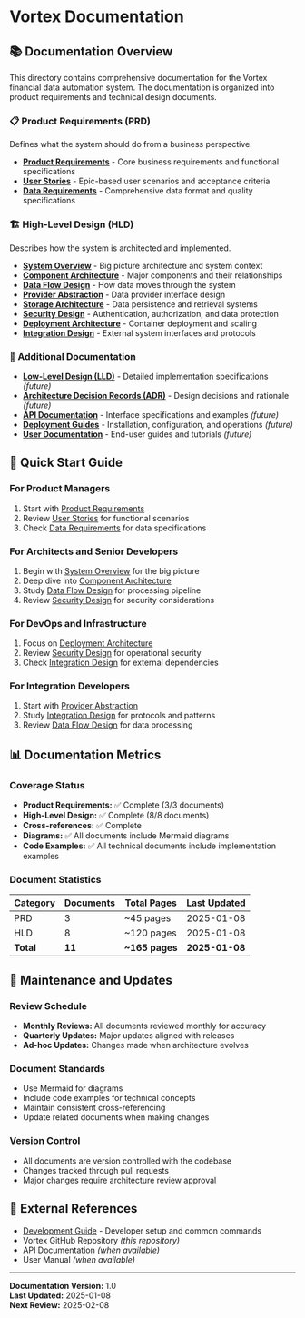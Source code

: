 # Vortex Documentation

## 📚 Documentation Overview

This directory contains comprehensive documentation for the Vortex financial data automation system. The documentation is organized into product requirements and technical design documents.

### 📋 Product Requirements (PRD)
Defines what the system should do from a business perspective.

- **[Product Requirements](requirements/prd/product-requirements.md)** - Core business requirements and functional specifications
- **[User Stories](requirements/prd/user-stories.md)** - Epic-based user scenarios and acceptance criteria
- **[Data Requirements](requirements/prd/data-requirements.md)** - Comprehensive data format and quality specifications

### 🏗️ High-Level Design (HLD)
Describes how the system is architected and implemented.

- **[System Overview](design/hld/01-system-overview.md)** - Big picture architecture and system context
- **[Component Architecture](design/hld/02-component-architecture.md)** - Major components and their relationships
- **[Data Flow Design](design/hld/03-data-flow-design.md)** - How data moves through the system
- **[Provider Abstraction](design/hld/04-provider-abstraction.md)** - Data provider interface design
- **[Storage Architecture](design/hld/05-storage-architecture.md)** - Data persistence and retrieval systems
- **[Security Design](design/hld/06-security-design.md)** - Authentication, authorization, and data protection
- **[Deployment Architecture](design/hld/07-deployment-architecture.md)** - Container deployment and scaling
- **[Integration Design](design/hld/08-integration-design.md)** - External system interfaces and protocols

### 🔧 Additional Documentation
- **[Low-Level Design (LLD)](design/lld/)** - Detailed implementation specifications *(future)*
- **[Architecture Decision Records (ADR)](design/adr/)** - Design decisions and rationale *(future)*
- **[API Documentation](api/)** - Interface specifications and examples *(future)*
- **[Deployment Guides](deployment/)** - Installation, configuration, and operations *(future)*
- **[User Documentation](user/)** - End-user guides and tutorials *(future)*

## 🎯 Quick Start Guide

### For Product Managers
1. Start with [Product Requirements](requirements/prd/product-requirements.md)
2. Review [User Stories](requirements/prd/user-stories.md) for functional scenarios
3. Check [Data Requirements](requirements/prd/data-requirements.md) for data specifications

### For Architects and Senior Developers
1. Begin with [System Overview](design/hld/01-system-overview.md) for the big picture
2. Deep dive into [Component Architecture](design/hld/02-component-architecture.md)
3. Study [Data Flow Design](design/hld/03-data-flow-design.md) for processing pipeline
4. Review [Security Design](design/hld/06-security-design.md) for security considerations

### For DevOps and Infrastructure
1. Focus on [Deployment Architecture](design/hld/07-deployment-architecture.md)
2. Review [Security Design](design/hld/06-security-design.md) for operational security
3. Check [Integration Design](design/hld/08-integration-design.md) for external dependencies

### For Integration Developers
1. Start with [Provider Abstraction](design/hld/04-provider-abstraction.md)
2. Study [Integration Design](design/hld/08-integration-design.md) for protocols and patterns
3. Review [Data Flow Design](design/hld/03-data-flow-design.md) for data processing

## 📊 Documentation Metrics

### Coverage Status
- **Product Requirements:** ✅ Complete (3/3 documents)
- **High-Level Design:** ✅ Complete (8/8 documents)
- **Cross-references:** ✅ Complete
- **Diagrams:** ✅ All documents include Mermaid diagrams
- **Code Examples:** ✅ All technical documents include implementation examples

### Document Statistics
| Category | Documents | Total Pages | Last Updated |
|----------|-----------|-------------|--------------|
| PRD | 3 | ~45 pages | 2025-01-08 |
| HLD | 8 | ~120 pages | 2025-01-08 |
| **Total** | **11** | **~165 pages** | **2025-01-08** |

## 🔄 Maintenance and Updates

### Review Schedule
- **Monthly Reviews:** All documents reviewed monthly for accuracy
- **Quarterly Updates:** Major updates aligned with releases
- **Ad-hoc Updates:** Changes made when architecture evolves

### Document Standards
- Use Mermaid for diagrams
- Include code examples for technical concepts
- Maintain consistent cross-referencing
- Update related documents when making changes

### Version Control
- All documents are version controlled with the codebase
- Changes tracked through pull requests
- Major changes require architecture review approval

## 🔗 External References

- [Development Guide](../CLAUDE.md) - Developer setup and common commands
- Vortex GitHub Repository *(this repository)*
- API Documentation *(when available)*
- User Manual *(when available)*

---

**Documentation Version:** 1.0  
**Last Updated:** 2025-01-08  
**Next Review:** 2025-02-08
